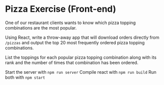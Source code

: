 # Pizza Exercise (Front-end)
One of our restaurant clients wants to know which pizza topping combinations are the most popular.

Using React, write a throw-away app that will download orders directly from `/pizzas` 
and output the top 20 most frequently ordered pizza topping combinations. 

List the toppings for each popular pizza topping combination along with its rank and the number of times that combination has been ordered.

Start the server with `npm run server`
Compile react with `npm run build`
Run both with `npm start`

